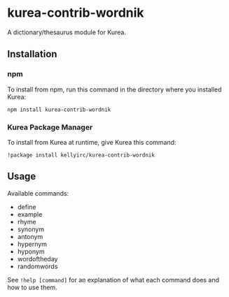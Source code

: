 # kurea-contrib-wordnik

A dictionary/thesaurus module for Kurea.

## Installation

### npm

To install from npm, run this command in the directory where you installed Kurea:

`npm install kurea-contrib-wordnik`

### Kurea Package Manager

To install from Kurea at runtime, give Kurea this command:

`!package install kellyirc/kurea-contrib-wordnik`

## Usage

Available commands:
 - define
 - example
 - rhyme
 - synonym
 - antonym
 - hypernym
 - hyponym
 - wordoftheday
 - randomwords

 See `!help [command]` for an explanation of what each command does and how to use them.